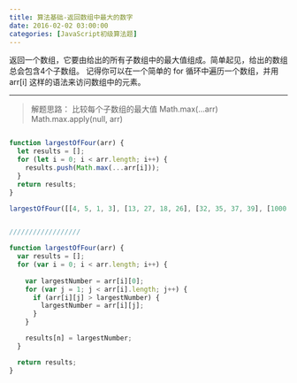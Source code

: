 ```yaml
---
title: 算法基础-返回数组中最大的数字
date: 2016-02-02 03:00:00
categories: [JavaScript初级算法题]
---
```


返回一个数组，它要由给出的所有子数组中的最大值组成。简单起见，给出的数组总会包含4个子数组。
记得你可以在一个简单的 for 循环中遍历一个数组，并用 arr[i] 这样的语法来访问数组中的元素。

---

> 解题思路：
比较每个子数组的最大值
Math.max(...arr)
Math.max.apply(null, arr)

```js

function largestOfFour(arr) {
  let results = [];
  for (let i = 0; i < arr.length; i++) {
    results.push(Math.max(...arr[i]));
  }
  return results;
}

largestOfFour([[4, 5, 1, 3], [13, 27, 18, 26], [32, 35, 37, 39], [1000, 1001, 857, 1]]);


//////////////////

function largestOfFour(arr) {
  var results = [];
  for (var i = 0; i < arr.length; i++) {
    
    var largestNumber = arr[i][0];
    for (var j = 1; j < arr[i].length; j++) {
      if (arr[i][j] > largestNumber) {
        largestNumber = arr[i][j];
      }
    }

    results[n] = largestNumber;
  }

  return results;
}
```